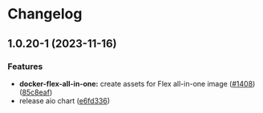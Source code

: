 # Changelog

## 1.0.20-1 (2023-11-16)


### Features

* **docker-flex-all-in-one:** create assets for Flex all-in-one image ([#1408](https://github.com/GluuFederation/flex/issues/1408)) ([85c8eaf](https://github.com/GluuFederation/flex/commit/85c8eaf76f9f0cdd95ac22e68cc0b194ee6a30bf))
* release aio chart ([e6fd336](https://github.com/GluuFederation/flex/commit/e6fd336e21f3fcfb26e23296dc6235dc74761c91))

